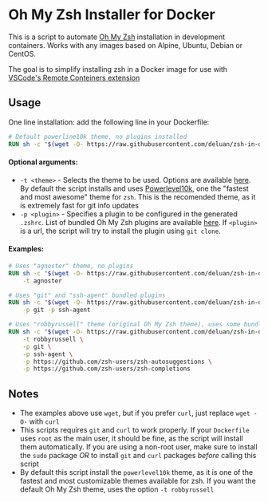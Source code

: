 # Oh My Zsh Installer for Docker

This is a script to automate [Oh My Zsh](https://ohmyz.sh/) installation in development containers.
Works with any images based on Alpine, Ubuntu, Debian or CentOS.

The goal is to simplify installing zsh in a Docker image for use with [VSCode's Remote Conteiners
extension](https://code.visualstudio.com/docs/remote/containers)

## Usage

One line installation: add the following line in your Dockerfile:

```Dockerfile
# Default powerline10k theme, no plugins installed
RUN sh -c "$(wget -O- https://raw.githubusercontent.com/deluan/zsh-in-docker/master/zsh-in-docker.sh)"
```

#### Optional arguments:

- `-t <theme>` - Selects the theme to be used. Options are available
  [here](https://github.com/robbyrussell/oh-my-zsh/wiki/Themes). By default the script installs
  and uses [Powerlevel10k](https://github.com/romkatv/powerlevel10k), one the
  "fastest and most awesome" theme for `zsh`. This is the recomended theme, as it is extremely fast
  for git info updates
- `-p <plugin>` - Specifies a plugin to be configured in the generated `.zshrc`. List of bundled
  Oh My Zsh plugins are available [here](https://github.com/robbyrussell/oh-my-zsh/tree/master/plugins).
  If `<plugin>` is a url, the script will try to install the plugin using `git clone`.

#### Examples:

```Dockerfile
# Uses "agnoster" theme, no plugins
RUN sh -c "$(wget -O- https://raw.githubusercontent.com/deluan/zsh-in-docker/master/zsh-in-docker.sh)" -- \
    -t agnoster
```

```Dockerfile
# Uses "git" and "ssh-agent" bundled plugins
RUN sh -c "$(wget -O- https://raw.githubusercontent.com/deluan/zsh-in-docker/master/zsh-in-docker.sh)" -- \
    -p git -p ssh-agent
```

```Dockerfile
# Uses "robbyrussell" theme (original Oh My Zsh theme), uses some bundled plugins and install some more from github
RUN sh -c "$(wget -O- https://raw.githubusercontent.com/deluan/zsh-in-docker/master/zsh-in-docker.sh)" -- \
    -t robbyrussell \
    -p git \
    -p ssh-agent \
    -p https://github.com/zsh-users/zsh-autosuggestions \
    -p https://github.com/zsh-users/zsh-completions
```

## Notes

- The examples above use `wget`, but if you prefer `curl`, just replace `wget -O-` with `curl`
- This scripts requires `git` and `curl` to work properly. If your `Dockerfile` uses `root` as the
  main user, it should be fine, as the script will install them automatically. If you are using a
  non-root user, make sure to install the `sudo` package _OR_ to install `git` and `curl` packages
  _before_ calling this script
- By default this script install the `powerlevel10k` theme, as it is one of the fastest and most
  customizable themes available for zsh. If you want the default Oh My Zsh theme, uses the option
  `-t robbyrussell`
